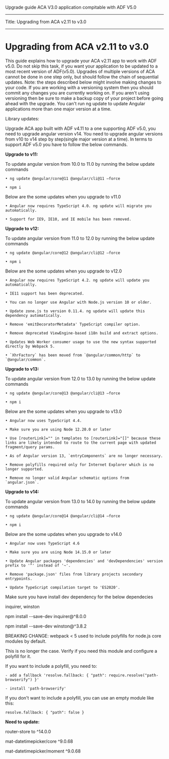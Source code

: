 Upgrade guide ACA V3.0 application compitable with ADF V5.0

---

Title: Upgrading from ACA v2.11 to v3.0

---

# Upgrading from ACA v2.11 to v3.0

This guide explains how to upgrade your ACA v2.11 app to work with ADF v5.0.
Do not skip this task, if you want your application to be updated to a most recent version of ADF(v5.0). Upgrades of multiple versions of ACA cannot be done in one step only, but should follow the chain of sequential updates.
Note: the steps described below might involve making changes to your code. If you are working with a versioning system then you should commit any changes you are currently working on. If you aren't using versioning then be sure to make a backup copy of your project before going ahead with the upgrade.
You can't run ng update to update Angular applications more than one major version at a time.

Library updates:

Upgrade ACA app built with ADF v4.11 to a one supporting ADF v5.0, you need to upgrade angular version v14. You need to upgrade angular versions from v10 to v14 step by step(single major version at a time). In terms to support ADF v5.0 you have to follow the below commands.


**Upgrade to v11:**

To update angular version from 10.0 to 11.0 by running the below update commands

    • ng update @angular/core@11 @angular/cli@11 –force
    
    • npm i
      
      
Below are the some updates when you upgrade to v11.0

    • Angular now requires TypeScript 4.0. ng update will migrate you automatically.
    
    • Support for IE9, IE10, and IE mobile has been removed.



**Upgrade to v12:**

To update angular version from 11.0 to 12.0 by running the below update commands

    • ng update @angular/core@12 @angular/cli@12 –force
    
    • npm i
    
Below are the some updates when you upgrade to v12.0

    • Angular now requires TypeScript 4.2. ng update will update you automatically.
    
    • IE11 support has been deprecated.
    
    • You can no longer use Angular with Node.js version 10 or older.
    
    • Update zone.js to version 0.11.4. ng update will update this dependency automatically.
    
    • Remove 'emitDecoratorMetadata' TypeScript compiler option.
    
    • Remove deprecated ViewEngine-based i18n build and extract options.
    
    • Updates Web Worker consumer usage to use the new syntax supported directly by Webpack 5.
    
    • `XhrFactory` has been moved from `@angular/common/http` to `@angular/common`.



**Upgrade to v13:**

To update angular version from 12.0 to 13.0 by running the below update commands

    • ng update @angular/core@13 @angular/cli@13 –force
    
    • npm i
    
Below are the some updates when you upgrade to v13.0

    • Angular now uses TypeScript 4.4.
    
    • Make sure you are using Node 12.20.0 or later
    
    • Use [routerLink]="" in templates to [routerLink]="[]" because these links are likely intended to route to the current page with updated fragment/query params.
    
    • As of Angular version 13, `entryComponents` are no longer necessary.
    
    • Remove polyfills required only for Internet Explorer which is no longer supported.
    
    • Remove no longer valid Angular schematic options from `angular.json`.



**Upgrade to v14:**

To update angular version from 13.0 to 14.0 by running the below update commands

    • ng update @angular/core@14 @angular/cli@14 –force
    
    • npm i
    
Below are the some updates when you upgrade to v14.0

    • Angular now uses TypeScript 4.6
    
    • Make sure you are using Node 14.15.0 or later
    
    • Update Angular packages 'dependencies' and 'devDependencies' version prefix to '^' instead of '~'.
    
    • Remove 'package.json' files from library projects secondary entrypoints.
    
    • Update TypeScript compilation target to 'ES2020'.


Make sure you have install dev dependency for the below dependecies

inquirer, winston

npm install --save-dev inquirer@^8.0.0

npm install --save-dev winston@^3.8.2


BREAKING CHANGE: webpack < 5 used to include polyfills for node.js core modules by default.

This is no longer the case. Verify if you need this module and configure a polyfill for it.

If you want to include a polyfill, you need to:

	- add a fallback 'resolve.fallback: { "path": require.resolve("path-browserify") }'
    
	- install 'path-browserify'
    
If you don't want to include a polyfill, you can use an empty module like this:

	resolve.fallback: { "path": false }



**Need to update:**

router-store to 			^14.0.0

mat-datetimepicker/core		^9.0.68

mat-datetimepicker/moment		^9.0.68
